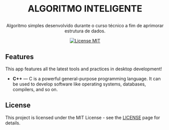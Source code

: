 <h1 align="center">
<br>

ALGORITMO INTELIGENTE
</h1>

<p align="center">Algoritmo simples desenvolvido durante o curso técnico a fim de aprimorar estrutura de dados.</p>

<p align="center">
  <a href="https://opensource.org/licenses/MIT">
    <img src="https://img.shields.io/badge/License-MIT-blue.svg" alt="License MIT">
  </a>
</p>

## Features
[//]: # (Add the features of your project here:)
This app features all the latest tools and practices in desktop development!

- **C++** — C is a powerful general-purpose programming language. It can be used to develop software like operating systems, databases, compilers, and so on.




## License

This project is licensed under the MIT License - see the [LICENSE](https://opensource.org/licenses/MIT) page for details.